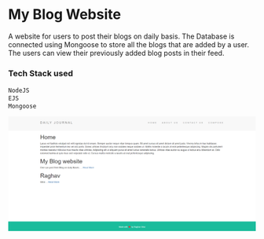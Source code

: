 # My Blog Website

A website for users to post their blogs on daily basis. The Database is connected using Mongoose to store all the blogs that are added by a user. The users can view their previously added blog posts in their feed.

### Tech Stack used
    NodeJS
    EJS
    Mongoose

![](image/screenshot.png)